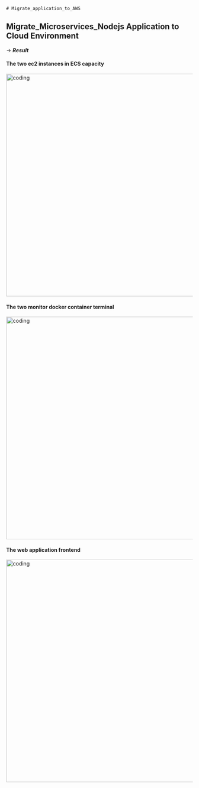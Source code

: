     # Migrate_application_to_AWS



## Migrate_Microservices_Nodejs Application to Cloud Environment


-> ***Result***


#### The two ec2 instances in ECS capacity

<img align = "center" alt = "coding" width = "600" src = "https://blogger.googleusercontent.com/img/a/AVvXsEj3LuOtlPiY7BBL_bJRdkXPq6M0I7gVROG_XX6kPYrv6TUmE-xqyGqBQI8fqkSZNMs2iqJIZMql-Hy3N5yTDJyOc_czPssGkqjY8W5o8uQkKlNS1vP8mlz6citXPH8IHeqrwev4Hr2AYrGg_PcL8_OPq5E7kjyWBxigJeIQ-pjFQg-rvhQa_Mu5Nz6a83PH">

#### The two monitor docker container terminal


<img align = "center" alt = "coding" width = "600" src = "https://blogger.googleusercontent.com/img/a/AVvXsEgxLawcptAb2aGpKzSCNs2gdFAsbMPbqH144Y1CU8Od3fKKeQK8m7D1cs1vNJ2JwRp8CR3moXvOg9gJ0_TDA0QxZTDo6SHi3f8BjG5_nhnzRyrpDMPpxYbqojp0dOZEFHbhgEact1eC1YbiVdviN_xk3XtYFrScS4dnFE0M_-QeNVS9dymbDt02bKBMj9u0">


#### The web application frontend

<img align = "center" alt = "coding" width = "600" src = "https://blogger.googleusercontent.com/img/a/AVvXsEg0v-HAqBmw5AO-m8YdN_kRedSnDkFlgMQAw8ptDWySpfqnTvvmxDytu0du0U4Ec2CWmC4LC_noWDjAyNN3gNN4wr9IPCvgZ6U6iGWkB5haFJoNOciBN_gxtMzN3di_h0umoKk3iJd7MkrJTxXxinKr-Cp75Bz8cShoK9gpjVuLzG_t5bwjHF9PhFkAXYzL">

